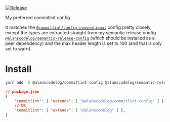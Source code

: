 [![Release](https://github.com/alanscodelog/my-commitlint-config/workflows/Release/badge.svg)](https://www.npmjs.com/package/@alanscodelog/commitlint-config)

My preferred commitlint config.

It matches the [`@commitlint/config-conventional`](https://www.npmjs.com/package/@commitlint/config-conventional) config pretty closely, except the types are extracted straight from my semantic release config [`@alanscodelog/semantic-release-config`](https://github.com/AlansCodeLog/my-semantic-release-config) (which should be installed as a peer dependency) and the max header length is set to 100 (and that is only set to warn).


# Install
```bash
yarn add -D @alanscodelog/commitlint-config @alanscodelog/semantic-release-config
```

```json
// package.json
{
	"commitlint": { "extends": [ "@alanscodelog/commitlint-config" ] },
	// OR
	"commitlint": { "extends": [ "@alanscodelog" ] },
}
```
